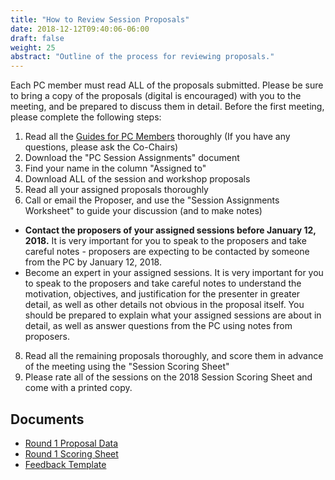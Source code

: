 ```yaml
---
title: "How to Review Session Proposals"
date: 2018-12-12T09:40:06-06:00
draft: false
weight: 25
abstract: "Outline of the process for reviewing proposals."
---
```


Each PC member must read ALL of the proposals submitted. Please be sure to bring a copy of the proposals (digital is encouraged) with you to the meeting, and be prepared to discuss them in detail. Before the first meeting, please complete the following steps:

1.	Read all the [Guides for PC Members](/pc-materials/) thoroughly (If you have any questions, please ask the Co-Chairs)
3.	Download the "PC Session Assignments" document
4.	Find your name in the column "Assigned to"
5.	Download ALL of the session and workshop proposals
6.	Read all your assigned proposals thoroughly
7.	Call or email the Proposer, and use the "Session Assignments Worksheet" to guide your discussion (and to make notes)
  * __Contact the proposers of your assigned sessions before January 12, 2018.__ It is very important for you to speak to the proposers and take careful notes - proposers are expecting to be contacted by someone from the PC by January 12, 2018.
  * Become an expert in your assigned sessions. It is very important for you to speak to the proposers and take careful notes to understand the motivation, objectives, and justification for the presenter in greater detail, as well as other details not obvious in the proposal itself. You should be prepared to explain what your assigned sessions are about in detail, as well as answer questions from the PC using notes from proposers.
8.	Read all the remaining proposals thoroughly, and score them in advance of the meeting using the "Session Scoring Sheet"
9.	Please rate all of the sessions on the 2018 Session Scoring Sheet and come with a printed copy.

## Documents

* [Round 1 Proposal Data](/docs/WMA2019_Round1_ProposalData.xlsx)
* [Round 1 Scoring Sheet](/docs/WMA2019_Round1_ScoringSheet.xlsx)
* [Feedback Template](/docs/WMA2019_Feedback-Template.docx)
